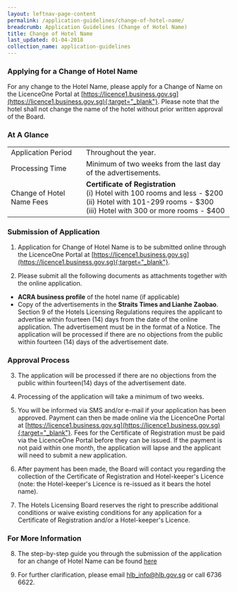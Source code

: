 ```yaml
---
layout: leftnav-page-content
permalink: /application-guidelines/change-of-hotel-name/
breadcrumb: Application Guidelines (Change of Hotel Name)
title: Change of Hotel Name
last_updated: 01-04-2018
collection_name: application-guidelines
---
```


### **Applying for a Change of Hotel Name**

For any change to the Hotel Name, please apply for a Change of Name on the LicenceOne Portal at [https://licence1.business.gov.sg](https://licence1.business.gov.sg){:target="_blank"}. Please note that the hotel shall not change the name of the hotel without prior written approval of the Board.

### **At A Glance**

<table class="table-v">
  <tr>
    <td>Application Period</td>
    <td>Throughout the year.</td> 
  </tr>
  <tr>
    <td>Processing Time</td>
    <td>Minimum of two weeks from the last day of the advertisements.</td>
  </tr>
  <tr>
    <td>Change of Hotel Name Fees</td>
    <td><b>Certificate of Registration</b> <br>(i)    Hotel with 100 rooms and less - $200 <br>(ii)   Hotel with 101-299 rooms - $300 <br> (iii)  Hotel with 300 or more rooms - $400 <br></td>
  </tr>
</table>

### **Submission of Application**

1. Application for Change of Hotel Name is to be submitted online through the LicenceOne Portal at [https://licence1.business.gov.sg](https://licence1.business.gov.sg){:target="_blank"}.

2. Please submit all the following documents as attachments together with the online application. 
* **ACRA business profile** of the hotel name (if applicable)  
* Copy of the advertisements in the **Straits Times and Lianhe Zaobao**. Section 9 of the Hotels Licensing Regulations requires the applicant to advertise within fourteen (14) days from the date of the online application. The advertisement must be in the format of a Notice. The application will be processed if there are no objections from the public within fourteen (14) days of the advertisement date.

### **Approval Process**

3. The application will be processed if there are no objections from the public within fourteen(14) days of the advertisement date.

4. Processing of the application will take a minimum of two weeks.

5. You will be informed via SMS and/or e-mail if your application has been approved. Payment can then be made online via the LicenceOne Portal at [https://licence1.business.gov.sg](https://licence1.business.gov.sg){:target="_blank"}. Fees for the Certificate of Registration must be paid via the LicenceOne Portal before they can be issued. If the payment is not paid within one month, the application will lapse and the applicant will need to submit a new application. 

6. After payment has been made, the Board will contact you regarding the collection of the Certificate of Registration and Hotel-keeper's Licence (note: the Hotel-keeper's Licence is re-issued as it bears the hotel name). 

7. The Hotels Licensing Board reserves the right to prescribe additional conditions or waive existing conditions for any application for a Certificate of Registration and/or a Hotel-keeper's Licence. 

### **For More Information**

8. The step-by-step guide you through the submission of the application for an change of Hotel Name can be found [here]({{site.baseurl}}/media/guides/files/guide-amendment-of-licence.pdf)

9. For further clarification, please email [hlb_info@hlb.gov.sg](mailto:hlb_info@hlb.gov.sg) or call 6736 6622.
